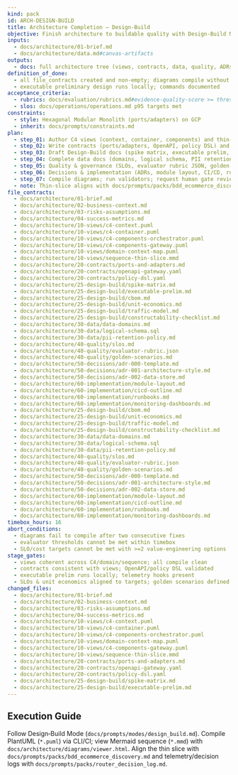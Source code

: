```yaml
---
kind: pack
id: ARCH-DESIGN-BUILD
title: Architecture Completion — Design‑Build
objective: Finish architecture to buildable quality with Design‑Build Mode.
inputs:
  - docs/architecture/01-brief.md
  - docs/architecture/data.md#canvas-artifacts
outputs:
  - docs: full architecture tree (views, contracts, data, quality, ADRs, ops)
definition_of_done:
  - all file_contracts created and non-empty; diagrams compile without errors
  - executable preliminary design runs locally; commands documented
acceptance_criteria:
  - rubrics: docs/evaluation/rubrics.md#evidence-quality-score >= threshold
  - slos: docs/operations/operations.md p95 targets met
constraints:
  - style: Hexagonal Modular Monolith (ports/adapters) on GCP
  - inherit: docs/prompts/constraints.md
plan:
  - step_01: Author C4 views (context, container, components) and thin-slice sequence
  - step_02: Write contracts (ports/adapters, OpenAPI, policy DSL) and align names with diagrams
  - step_03: Draft Design-Build docs (spike matrix, executable prelim, CBOM, unit economics, traffic model, constructability)
  - step_04: Complete data docs (domains, logical schema, PII retention policy)
  - step_05: Quality & governance (SLOs, evaluator rubric JSON, golden scenarios)
  - step_06: Decisions & implementation (ADRs, module layout, CI/CD, runbooks, dashboards)
  - step_07: Compile diagrams; run validators; request human gate review
  - note: Thin-slice aligns with docs/prompts/packs/bdd_ecommerce_discovery.md; telemetry aligns with docs/prompts/packs/router_decision_log.md
file_contracts:
  - docs/architecture/01-brief.md
  - docs/architecture/02-business-context.md
  - docs/architecture/03-risks-assumptions.md
  - docs/architecture/04-success-metrics.md
  - docs/architecture/10-views/c4-context.puml
  - docs/architecture/10-views/c4-container.puml
  - docs/architecture/10-views/c4-components-orchestrator.puml
  - docs/architecture/10-views/c4-components-gateway.puml
  - docs/architecture/10-views/domain-context-map.puml
  - docs/architecture/10-views/sequence-thin-slice.mmd
  - docs/architecture/20-contracts/ports-and-adapters.md
  - docs/architecture/20-contracts/openapi-gateway.yaml
  - docs/architecture/20-contracts/policy-dsl.yaml
  - docs/architecture/25-design-build/spike-matrix.md
  - docs/architecture/25-design-build/executable-prelim.md
  - docs/architecture/25-design-build/cbom.md
  - docs/architecture/25-design-build/unit-economics.md
  - docs/architecture/25-design-build/traffic-model.md
  - docs/architecture/25-design-build/constructability-checklist.md
  - docs/architecture/30-data/data-domains.md
  - docs/architecture/30-data/logical-schema.sql
  - docs/architecture/30-data/pii-retention-policy.md
  - docs/architecture/40-quality/slos.md
  - docs/architecture/40-quality/evaluator-rubric.json
  - docs/architecture/40-quality/golden-scenarios.md
  - docs/architecture/50-decisions/adr-000-template.md
  - docs/architecture/50-decisions/adr-001-architecture-style.md
  - docs/architecture/50-decisions/adr-002-data-store.md
  - docs/architecture/60-implementation/module-layout.md
  - docs/architecture/60-implementation/cicd-outline.md
  - docs/architecture/60-implementation/runbooks.md
  - docs/architecture/60-implementation/monitoring-dashboards.md
  - docs/architecture/25-design-build/cbom.md
  - docs/architecture/25-design-build/unit-economics.md
  - docs/architecture/25-design-build/traffic-model.md
  - docs/architecture/25-design-build/constructability-checklist.md
  - docs/architecture/30-data/data-domains.md
  - docs/architecture/30-data/logical-schema.sql
  - docs/architecture/30-data/pii-retention-policy.md
  - docs/architecture/40-quality/slos.md
  - docs/architecture/40-quality/evaluator-rubric.json
  - docs/architecture/40-quality/golden-scenarios.md
  - docs/architecture/50-decisions/adr-000-template.md
  - docs/architecture/50-decisions/adr-001-architecture-style.md
  - docs/architecture/50-decisions/adr-002-data-store.md
  - docs/architecture/60-implementation/module-layout.md
  - docs/architecture/60-implementation/cicd-outline.md
  - docs/architecture/60-implementation/runbooks.md
  - docs/architecture/60-implementation/monitoring-dashboards.md
timebox_hours: 16
abort_conditions:
  - diagrams fail to compile after two consecutive fixes
  - evaluator thresholds cannot be met within timebox
  - SLO/cost targets cannot be met with >=2 value-engineering options
stage_gates:
  - views coherent across C4/domain/sequence; all compile clean
  - contracts consistent with views; OpenAPI/policy DSL validated
  - executable prelim runs locally; telemetry hooks present
  - SLOs & unit economics aligned to targets; golden scenarios defined
changed_files:
  - docs/architecture/01-brief.md
  - docs/architecture/02-business-context.md
  - docs/architecture/03-risks-assumptions.md
  - docs/architecture/04-success-metrics.md
  - docs/architecture/10-views/c4-context.puml
  - docs/architecture/10-views/c4-container.puml
  - docs/architecture/10-views/c4-components-orchestrator.puml
  - docs/architecture/10-views/domain-context-map.puml
  - docs/architecture/10-views/c4-components-gateway.puml
  - docs/architecture/10-views/sequence-thin-slice.mmd
  - docs/architecture/20-contracts/ports-and-adapters.md
  - docs/architecture/20-contracts/openapi-gateway.yaml
  - docs/architecture/20-contracts/policy-dsl.yaml
  - docs/architecture/25-design-build/spike-matrix.md
  - docs/architecture/25-design-build/executable-prelim.md
---
```


## Execution Guide

Follow Design‑Build Mode (`docs/prompts/modes/design_build.md`). Compile PlantUML (`*.puml`) via CLI/CI; view Mermaid sequence (`*.mmd`) with `docs/architecture/diagrams/viewer.html`. Align the thin slice with `docs/prompts/packs/bdd_ecommerce_discovery.md` and telemetry/decision logs with `docs/prompts/packs/router_decision_log.md`.
